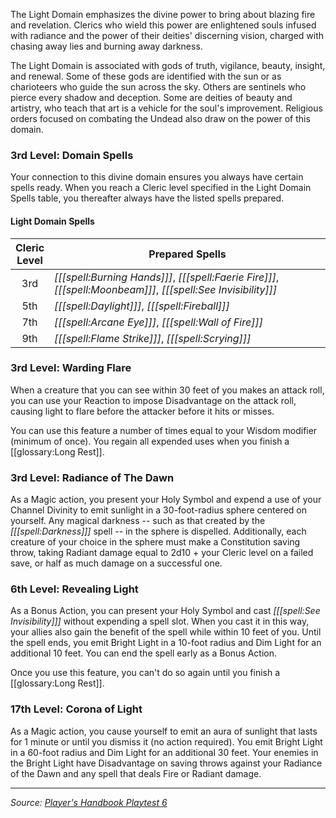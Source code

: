 The Light Domain emphasizes the divine power to bring about blazing fire and revelation. Clerics who wield this power are enlightened souls infused with radiance and the power of their deities' discerning vision, charged with chasing away lies and burning away darkness.

The Light Domain is associated with gods of truth, vigilance, beauty, insight, and renewal. Some of these gods are identified with the sun or as charioteers who guide the sun across the sky. Others are sentinels who pierce every shadow and deception. Some are deities of beauty and artistry, who teach that art is a vehicle for the soul's improvement. Religious orders focused on combating the Undead also draw on the power of this domain.

### 3rd Level: Domain Spells

Your connection to this divine domain ensures you always have certain spells ready. When you reach a Cleric level specified in the Light Domain Spells table, you thereafter always have the listed spells prepared.

#### Light Domain Spells

| Cleric<br>Level | Prepared Spells                                                                                                |
|:---------------:|----------------------------------------------------------------------------------------------------------------|
|       3rd       | _[[[spell:Burning Hands]]]_, _[[[spell:Faerie Fire]]]_, _[[[spell:Moonbeam]]]_, _[[[spell:See Invisibility]]]_ |
|       5th       | _[[[spell:Daylight]]]_, _[[[spell:Fireball]]]_                                                                 |
|       7th       | _[[[spell:Arcane Eye]]]_, _[[[spell:Wall of Fire]]]_                                                           |
|       9th       | _[[[spell:Flame Strike]]]_, _[[[spell:Scrying]]]_                                                              | 

### 3rd Level: Warding Flare

When a creature that you can see within 30 feet of you makes an attack roll, you can use your Reaction to impose Disadvantage on the attack roll, causing light to flare before the attacker before it hits or misses.

You can use this feature a number of times equal to your Wisdom modifier (minimum of once). You regain all expended uses when you finish a [[glossary:Long Rest]].

### 3rd Level: Radiance of The Dawn

As a Magic action, you present your Holy Symbol and expend a use of your Channel Divinity to emit sunlight in a 30-foot-radius sphere centered on yourself. Any magical darkness -- such as that created by the _[[[spell:Darkness]]]_ spell -- in the sphere is dispelled. Additionally, each creature of your choice in the sphere must make a Constitution saving throw, taking Radiant damage equal to 2d10 + your Cleric level on a failed save, or half as much damage on a successful one.

### 6th Level: Revealing Light

As a Bonus Action, you can present your Holy Symbol and cast _[[[spell:See Invisibility]]]_ without expending a spell slot. When you cast it in this way, your allies also gain the benefit of the spell while within 10 feet of you. Until the spell ends, you emit Bright Light in a 10-foot radius and Dim Light for an additional 10 feet. You can end the spell early as a Bonus Action.

Once you use this feature, you can't do so again until you finish a [[glossary:Long Rest]].

### 17th Level: Corona of Light

As a Magic action, you cause yourself to emit an aura of sunlight that lasts for 1 minute or until you dismiss it (no action required). You emit Bright Light in a 60-foot radius and Dim Light for an additional 30 feet. Your enemies in the Bright Light have Disadvantage on saving throws against your Radiance of the Dawn and any spell that deals Fire or Radiant damage.

----

_Source: [Player's Handbook Playtest 6](https://www.dndbeyond.com/sources/ua/ph-playtest-6)_